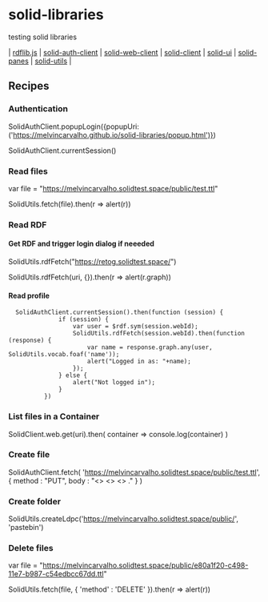# solid-libraries

testing solid libraries

| [rdflib.js](https://github.com/solid/solid-tutorial-rdflib.js) | [solid-auth-client](https://solid.github.io/solid-auth-client/) | [solid-web-client](https://github.com/solid/solid-web-client) | [solid-client](https://github.com/solid/solid-client) | [solid-ui](https://github.com/linkeddata/solid-ui) | [solid-panes](https://github.com/solid/solid-panes#solid-panes) | [solid-utils](https://github.com/retog/solid-utils#solid-utils) |

## Recipes

### Authentication

SolidAuthClient.popupLogin({popupUri: ('https://melvincarvalho.github.io/solid-libraries/popup.html')})

SolidAuthClient.currentSession()

### Read files

var file = "https://melvincarvalho.solidtest.space/public/test.ttl"

SolidUtils.fetch(file).then(r => alert(r))


### Read RDF

#### Get RDF and trigger login dialog if neeeded

SolidUtils.rdfFetch("https://retog.solidtest.space/")

SolidUtils.rdfFetch(uri, {}).then(r => alert(r.graph))


#### Read profile

```
  SolidAuthClient.currentSession().then(function (session) {
              if (session) {
                  var user = $rdf.sym(session.webId);
                  SolidUtils.rdfFetch(session.webId).then(function (response) {
                      var name = response.graph.any(user, SolidUtils.vocab.foaf('name'));
                      alert("Logged in as: "+name);
                  });
              } else {
                  alert("Not logged in");
              }
          })
```


### List files in a Container

SolidClient.web.get(uri).then( container => console.log(container) )

### Create file

SolidAuthClient.fetch( 'https://melvincarvalho.solidtest.space/public/test.ttl', { method : "PUT", body : "<> <> <> ." } )

### Create folder

SolidUtils.createLdpc('https://melvincarvalho.solidtest.space/public/', 'pastebin')


### Delete files

var file = "https://melvincarvalho.solidtest.space/public/e80a1f20-c498-11e7-b987-c54edbcc67dd.ttl"

SolidUtils.fetch(file, { 'method' : 'DELETE' }).then(r => alert(r))
